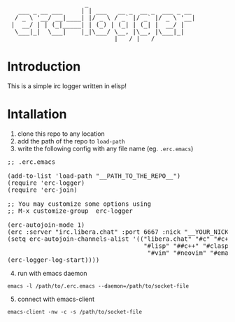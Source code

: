 <pre>
                     _                             
   ___ _ __ ___     | | ___   __ _  __ _  ___ _ __ 
  / _ \ '__/ __|____| |/ _ \ / _` |/ _` |/ _ \ '__|
 |  __/ | | (_|_____| | (_) | (_| | (_| |  __/ |   
  \___|_|  \___|    |_|\___/ \__, |\__, |\___|_|   
                             |___/ |___/           
</pre>

Introduction
============

This is a simple irc logger written in elisp!


Intallation
===========

1. clone this repo to any location
2. add the path of the repo to `load-path`
3. write the following config with any file name (eg. `.erc.emacs`)
<pre>
;; .erc.emacs

(add-to-list 'load-path "__PATH_TO_THE_REPO__")
(require 'erc-logger)
(require 'erc-join)

;; You may customize some options using
;; M-x customize-group <RET> erc-logger <RET>

(erc-autojoin-mode 1)
(erc :server "irc.libera.chat" :port 6667 :nick "__YOUR_NICKNAME__" :password "__YOUR_PASSWORD__")
(setq erc-autojoin-channels-alist '(("libera.chat" "#c" "#c++" "#linux"
                                     "#lisp" "##c++" "#clasp" "#clojure" "#guile"
                                      "#vim" "#neovim" "#emacs" "#erc")))
(erc-logger-log-start))))
</pre>
4. run with emacs daemon
```{bash}
emacs -l /path/to/.erc.emacs --daemon=/path/to/socket-file
```
5. connect with emacs-client
```{bash}
emacs-client -nw -c -s /path/to/socket-file
```
